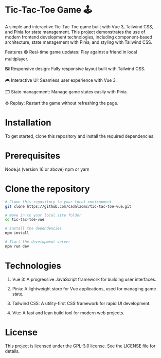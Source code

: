 # Tic-Tac-Toe Game 🕹️

A simple and interactive Tic-Tac-Toe game built with Vue 3, Tailwind CSS, and Pinia for state management. This project demonstrates the use of modern frontend development technologies, including component-based architecture, state management with Pinia, and styling with Tailwind CSS.


Features
🟢 Real-time game updates: Play against a friend in local multiplayer.

🖼️ Responsive design: Fully responsive layout built with Tailwind CSS.

🎮 Interactive UI: Seamless user experience with Vue 3.

🗂️ State management: Manage game states easily with Pinia.

♻️ Replay: Restart the game without refreshing the page.


# Installation
To get started, clone this repository and install the required dependencies.

# Prerequisites
Node.js (version 16 or above)
npm or yarn

# Clone the repository
```bash
# Clone this repository to your local environment
git clone https://github.com/cadalzomc/tic-tac-toe-vue.git

# move in to your local site folder
cd tic-tac-toe-vue

# install the dependencies
npm install

# Start the development server
npm run dev
```

# Technologies
1. Vue 3: A progressive JavaScript framework for building user interfaces.

2. Pinia: A lightweight store for Vue applications, used for managing game state.

3. Tailwind CSS: A utility-first CSS framework for rapid UI development.

4. Vite: A fast and lean build tool for modern web projects.

# License
This project is licensed under the GPL-3.0 license. See the LICENSE file for details.
